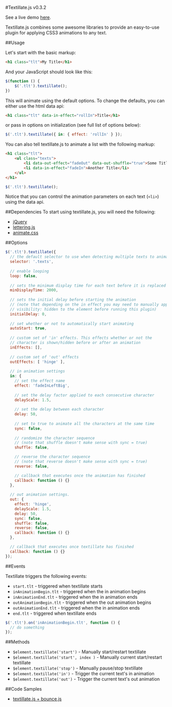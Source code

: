 #Textillate.js v0.3.2

See a live demo [here](http://jschr.github.com/textillate/).

Textillate.js combines some awesome libraries to provide an easy-to-use plugin for applying CSS3 animations to any text.

##Usage

Let's start with the basic markup:

```html
<h1 class="tlt">My Title</h1>
```

And your JavaScript should look like this:

```js
$(function () {
	$('.tlt').textillate();
})
```

This will animate using the default options. To change the defaults, you can either use the html data api:

```html
<h1 class="tlt" data-in-effect="rollIn">Title</h1>
```

or pass in options on initialization (see full list of options below):

```js
$('.tlt').textillate({ in: { effect: 'rollIn' } });
```

You can also tell textillate.js to animate a list with the following markup:

```html
<h1 class="tlt">
	<ul class="texts">
		<li data-out-effect="fadeOut" data-out-shuffle="true">Some Title</li>	
		<li data-in-effect="fadeIn">Another Title</li>
	</ul>
</h1>
```

```js
$('.tlt').textillate();
```

Notice that you can control the animation parameters on each text (`<li>`) using the data api.

##Dependencies
To start using textillate.js, you will need the following:

* [jQuery](http://jquery.com/download/)
* [lettering.js](https://github.com/davatron5000/Lettering.js)
* [animate.css](https://github.com/daneden/animate.css)


##Options

```js
$('.tlt').textillate({
  // the default selector to use when detecting multiple texts to animate
  selector: '.texts',
  
  // enable looping
  loop: false,
  
  // sets the minimum display time for each text before it is replaced
  minDisplayTime: 2000,
  
  // sets the initial delay before starting the animation
  // (note that depending on the in effect you may need to manually apply 
  // visibility: hidden to the element before running this plugin)
  initialDelay: 0,
    
  // set whether or not to automatically start animating
  autoStart: true,
  
  // custom set of 'in' effects. This effects whether or not the 
  // character is shown/hidden before or after an animation  
  inEffects: [],
  
  // custom set of 'out' effects
  outEffects: [ 'hinge' ],
  
  // in animation settings
  in: {
  	// set the effect name
    effect: 'fadeInLeftBig',
    
    // set the delay factor applied to each consecutive character
    delayScale: 1.5,
    
    // set the delay between each character
    delay: 50,
    
    // set to true to animate all the characters at the same time
    sync: false,
    
    // randomize the character sequence 
    // (note that shuffle doesn't make sense with sync = true)
    shuffle: false,

    // reverse the character sequence 
    // (note that reverse doesn't make sense with sync = true)
    reverse: false,

    // callback that executes once the animation has finished
    callback: function () {}
  },
  
  // out animation settings.
  out: {
    effect: 'hinge',
    delayScale: 1.5,
    delay: 50,
    sync: false,
    shuffle: false,
    reverse: false,
    callback: function () {}
  },

  // callback that executes once textillate has finished 
  callback: function () {}
});
```

##Events

Textillate triggers the following events:

* `start.tlt` - triggered when textillate starts
* `inAnimationBegin.tlt` - triggered when the in animation begins
* `inAnimationEnd.tlt` - triggered when the in animation ends
* `outAnimationBegin.tlt` - triggered when the out animation begins
* `outAnimationEnd.tlt` - triggered when the in animation ends
* `end.tlt` - triggered when textillate ends

```js
$('.tlt').on('inAnimationBegin.tlt', function () {
  // do something
});
```

##Methods

* `$element.textillate('start')` - Manually start/restart textillate
* `$element.textillate('start', index )` - Manually current start/restart textillate
* `$element.textillate('stop')` - Manually pause/stop textillate
* `$element.textillate('in')` - Trigger the current text's in animation
* `$element.textillate('out')` - Trigger the current text's out animation

##Code Samples
* [textillate.js + bounce.js](http://codepen.io/jschr/pen/GaJCi)
